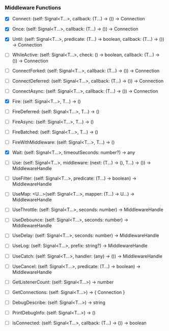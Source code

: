 
### Middleware Functions
- [X] Connect: (self: Signal<T...>, callback: (T...) -> ()) -> Connection  
- [X] Once: (self: Signal<T...>, callback: (T...) -> ()) -> Connection  
- [X] Until: (self: Signal<T...>, predicate: (T...) -> boolean, callback: (T...) -> ()) -> Connection  
- [ ] WhileActive: (self: Signal<T...>, check: () -> boolean, callback: (T...) -> ()) -> Connection  
- [ ] ConnectForked: (self: Signal<T...>, callback: (T...) -> ()) -> Connection  
- [ ] ConnectDeferred: (self: Signal<T...>, callback: (T...) -> ()) -> Connection  
- [ ] ConnectAsync: (self: Signal<T...>, callback: (T...) -> ()) -> Connection  

- [X] Fire: (self: Signal<T...>, T...) -> ()  
- [ ] FireDeferred: (self: Signal<T...>, T...) -> ()  
- [ ] FireAsync: (self: Signal<T...>, T...) -> ()  
- [ ] FireBatched: (self: Signal<T...>, T...) -> ()  
- [ ] FireWithMiddleware: (self: Signal<T...>, T...) -> ()  

- [X] Wait: (self: Signal<T...>, timeoutSeconds: number?) -> any  

- [ ] Use: (self: Signal<T...>, middleware: (next: (T...) -> (), T...) -> ()) -> MiddlewareHandle  
- [ ] UseFilter: (self: Signal<T...>, predicate: (T...) -> boolean) -> MiddlewareHandle  
- [ ] UseMap: <U...>(self: Signal<T...>, mapper: (T...) -> U...) -> MiddlewareHandle  
- [ ] UseThrottle: (self: Signal<T...>, seconds: number) -> MiddlewareHandle  
- [ ] UseDebounce: (self: Signal<T...>, seconds: number) -> MiddlewareHandle  
- [ ] UseDelay: (self: Signal<T...>, seconds: number) -> MiddlewareHandle  
- [ ] UseLog: (self: Signal<T...>, prefix: string?) -> MiddlewareHandle  
- [ ] UseCatch: (self: Signal<T...>, handler: (any) -> ()) -> MiddlewareHandle  
- [ ] UseCancel: (self: Signal<T...>, predicate: (T...) -> boolean) -> MiddlewareHandle  

- [ ] GetListenerCount: (self: Signal<T...>) -> number  
- [ ] GetConnections: (self: Signal<T...>) -> { Connection }  
- [ ] DebugDescribe: (self: Signal<T...>) -> string  
- [ ] PrintDebugInfo: (self: Signal<T...>) -> ()  
- [ ] IsConnected: (self: Signal<T...>, callback: (T...) -> ()) -> boolean  
